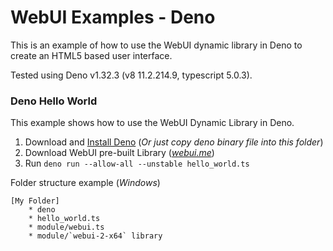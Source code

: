 
# WebUI Examples - Deno

This is an example of how to use the WebUI dynamic library in Deno to create an HTML5 based user interface.


Tested using Deno v1.32.3 (v8 11.2.214.9, typescript 5.0.3).

### Deno Hello World

This example shows how to use the WebUI Dynamic Library in Deno.

 1. Download and [Install Deno](https://github.com/denoland/deno/releases) (*Or just copy deno binary file into this folder*)
 2. Download WebUI pre-built Library (*[webui.me](https://webui.me/)*)
 3. Run `deno run --allow-all --unstable hello_world.ts`

Folder structure example (*Windows*)

    [My Folder]
	    * deno
	    * hello_world.ts
		* module/webui.ts
		* module/`webui-2-x64` library

